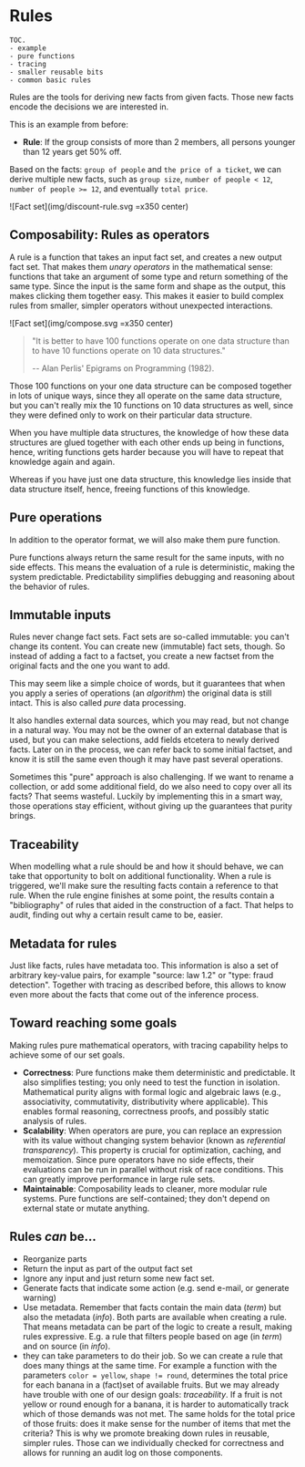 # Rules

```
TOC.
- example
- pure functions
- tracing
- smaller reusable bits
- common basic rules
```

Rules are the tools for deriving new facts from given facts. Those new facts encode the decisions we are interested in.

This is an example from before:

- **Rule**: If the group consists of more than 2 members, all persons younger than 12 years get 50% off.

Based on the facts: `group of people` and `the price of a ticket`, we can derive multiple new facts, such as `group size`, `number of people < 12`, `number of people >= 12`, and eventually `total price`.

![Fact set](img/discount-rule.svg =x350 center)

## Composability: Rules as operators

A rule is a function that takes an input fact set, and creates a new output fact set. That makes them *unary operators* in the mathematical sense: functions that take an argument of some type and return something of the same type. Since the input is the same form and shape as the output, this makes clicking them together easy. This makes it easier to build complex rules from smaller, simpler operators without unexpected interactions.

![Fact set](img/compose.svg =x350 center)

> "It is better to have 100 functions operate on one data structure than to have 10 functions operate on 10 data structures."
>
> -- Alan Perlis' Epigrams on Programming (1982).

Those 100 functions on your one data structure can be composed together in lots of unique ways, since they all operate on the same data structure, but you can't really mix the 10 functions on 10 data structures as well, since they were defined only to work on their particular data structure.

When you have multiple data structures, the knowledge of how these data structures are glued together with each other ends up being in functions, hence, writing functions gets harder because you will have to repeat that knowledge again and again.

Whereas if you have just one data structure, this knowledge lies inside that data structure itself, hence, freeing functions of this knowledge.

## Pure operations

In addition to the operator format, we will also make them pure function.

Pure functions always return the same result for the same inputs, with no side effects.
This means the evaluation of a rule is deterministic, making the system predictable. Predictability simplifies debugging and reasoning about the behavior of rules.

## Immutable inputs

Rules never change fact sets. Fact sets are so-called immutable: you can't change its content.
You can create new (immutable) fact sets, though. So instead of adding a fact to a factset, you create
a new factset from the original facts and the one you want to add.

This may seem like a simple choice of words, but it guarantees that when you apply a series of operations (an *algorithm*)
the original data is still intact. This is also called *pure* data processing.

It also handles external data sources, which you may read, but not change in a natural way. You may not be the owner of
an external database that is used, but you can make selections, add fields etcetera to newly derived facts. Later on in the process, we can refer back to some initial factset, and know it is still the same even though it may have past several operations.

Sometimes this "pure" approach is also challenging. If we want to rename a collection, or add some additional field, do we also need to copy over all its facts?
That seems wasteful. Luckily by implementing this in a smart way, those operations stay efficient, without giving up the guarantees that purity brings.

## Traceability

When modelling what a rule should be and how it should behave, we can take that opportunity to bolt on additional functionality. When a rule is triggered, we'll make sure the resulting facts contain a reference to that rule. When the rule engine finishes at some point, the results contain a "bibliography" of rules that aided in the construction of a fact. That helps to audit, finding out why a certain result came to be, easier.

## Metadata for rules

Just like facts, rules have metadata too. This information is also a set of arbitrary key-value pairs, for example "source: law 1.2" or "type: fraud detection". Together with tracing as described before, this allows to know even more about the facts that come out of the inference process.

## Toward reaching some goals

Making rules pure mathematical operators, with tracing capability helps to achieve some of our set goals.

- **Correctness**: Pure functions make them deterministic and predictable. It also simplifies testing; you only need to test the function in isolation. Mathematical purity aligns with formal logic and algebraic laws (e.g., associativity, commutativity, distributivity where applicable). This enables formal reasoning, correctness proofs, and possibly static analysis of rules.
- **Scalability**: When operators are pure, you can replace an expression with its value without changing system behavior (known as *referential transparency*). This property is crucial for optimization, caching, and memoization. Since pure operators have no side effects, their evaluations can be run in parallel without risk of race conditions. This can greatly improve performance in large rule sets.
- **Maintainable**: Composability leads to cleaner, more modular rule systems. Pure functions are self-contained; they don't depend on external state or mutate anything.





## Rules *can* be...


- Reorganize parts
- Return the input as part of the output fact set
- Ignore any input and just return some new fact set.
- Generate facts that indicate some action (e.g. send e-mail, or generate warning)
- Use metadata. Remember that facts contain the main data (*term*) but also the metadata (*info*). Both parts are available when creating a rule. That means metadata can be part of the logic to create a result, making rules expressive. E.g. a rule that filters people based on age (in *term*) and on source (in *info*).
- they can take parameters to do their job. So we can create a rule that does many things at the same time. For example a function with the parameters `color = yellow`, `shape != round`, determines the total price for each banana in a (fact)set of available fruits. But we may already have trouble with one of our design goals: *traceability*. If a fruit is not yellow or round enough for a banana, it is harder to automatically track which of those demands was not met. The same holds for the total price of those fruits: does it make sense for the number of items that met the criteria?
  This is why we promote breaking down rules in reusable, simpler rules. Those can we individually checked for correctness and allows for running an audit log on those components.



